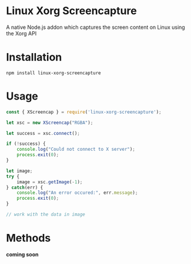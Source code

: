 # Linux Xorg Screencapture
A native Node.js addon which captures the screen content on Linux using the Xorg API

# Installation

    npm install linux-xorg-screencapture

# Usage

```javascript
const { XScreencap } = require('linux-xorg-screencapture');

let xsc = new XScreencap("RGBA");

let success = xsc.connect();

if (!success) {
	console.log("Could not connect to X server");
	process.exit(0);
}

let image;
try {
	image = xsc.getImage(-1);
} catch(err) {
	console.log("An error occured:", err.message);
	process.exit(0);
}

// work with the data in image
```

# Methods

**coming soon**